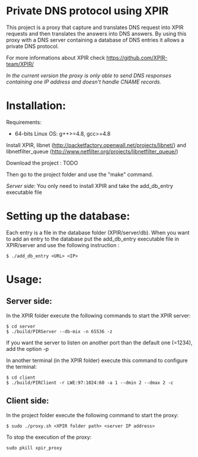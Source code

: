 Private DNS protocol using XPIR
===============================

This project is a proxy that capture and translates DNS request into XPIR requests and then translates the answers into DNS answers. By using this proxy with a DNS server containing a database of DNS entries it allows a private DNS protocol. 

For more informations about XPIR check https://github.com/XPIR-team/XPIR/

*In the current version the proxy is only able to send DNS responses containing one IP address and doesn't handle CNAME records.*

Installation:
=============

Requirements: 
- 64-bits Linux OS: g++>=4.8, gcc>=4.8

Install XPIR, libnet (http://packetfactory.openwall.net/projects/libnet/) and libnetfilter_queue (http://www.netfilter.org/projects/libnetfilter_queue/)

Download the project :
TODO

Then go to the project folder and use the "make" command.

*Server side:* You only need to install XPIR and take the add_db_entry executable file 

Setting up the database:
========================

Each entry is a file in the database folder (XPIR/server/db).
When you want to add an entry to the database put the add_db_entry executable file in XPIR/server and use the following instruction :
```
$ ./add_db_entry <URL> <IP>
```

Usage:
======

Server side:
-----------

In the XPIR folder execute the following commands to start the XPIR server:
```
$ cd server
$ ./build/PIRServer --db-mix -n 65536 -z
```
If you want the server to listen on another port than the default one (=1234), add the option -p <port>

In another terminal (in the XPIR folder) execute this command to configure the terminal:
```
$ cd client
$ ./build/PIRClient -r LWE:97:1024:60 -a 1 --dmin 2 --dmax 2 -c
```

Client side:
-----------

In the project folder execute the following command to start the proxy:
```
$ sudo ./proxy.sh <XPIR folder path> <server IP address>
```
To stop the execution of the proxy:
```
sudo pkill xpir_proxy
```

